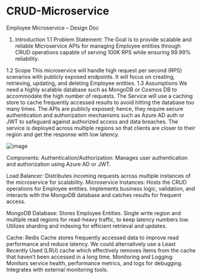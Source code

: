 # CRUD-Microservice

Employee Microservice – Design Doc
1. Introduction
1.1 Problem Statement:
The Goal is to provide scalable and reliable Microservice APIs for managing Employee entities through CRUD operations capable of serving 100K RPS while ensuring 99.99% reliability.

1.2 Scope
This microservice will handle high request per second (RPS) scenarios with publicly exposed endpoints. It will focus on creating, retrieving, updating, and deleting Employee entities.
1.3 Assumptions
We need a highly scalable database such as MongoDB or Cosmos DB to accommodate the high number of requests.
The Service will use a caching store to cache frequently accessed results to avoid hitting the database too many times.
The APIs are publicly exposed; hence, they require secure authentication and authorization mechanisms such as Azure AD auth or JWT to safeguard against authorized access and data breaches.
The service is deployed across multiple regions so that clients are closer to their region and get the response with low latency.


![image](https://github.com/nkazi09/CRUD-Microservice/assets/70826183/814d05bb-760a-4039-8ebf-e5052553d962)

Components:
Authentication/Authorization:
Manages user authentication and authorization using Azure AD or JWT.

Load Balancer:
Distributes incoming requests across multiple instances of the microservice for scalability.
Microservice Instances:
Hosts the CRUD operations for Employee entities.
Implements business logic, validation, and interacts with the MongoDB database and catches results for frequent access.

MongoDB Database:
Stores Employee Entities.
Single write region and multiple read regions for read-heavy traffic, to keep latency numbers low.
Utilizes sharding and indexing for efficient retrieval and updates.

Cache:
Redis Cache stores frequently accessed data to improve read performance and reduce latency.
We could alternatively use a Least Recently Used (LRU) cache which effectively removes items from the cache that haven’t been accessed in a long time.
Monitoring and Logging:
Monitors service health, performance metrics, and logs for debugging.
Integrates with external monitoring tools.

